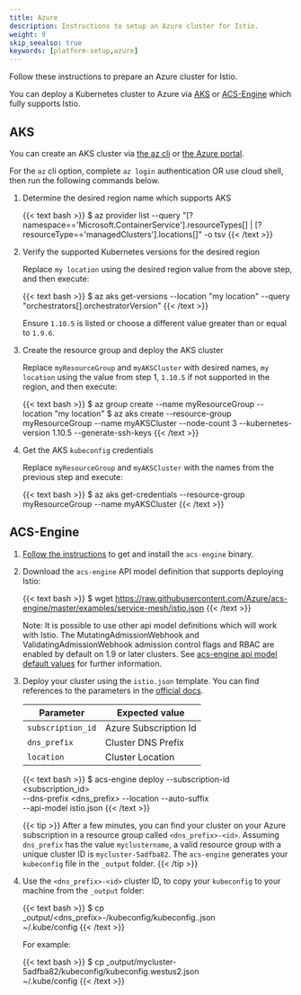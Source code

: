 ```yaml
---
title: Azure
description: Instructions to setup an Azure cluster for Istio.
weight: 9
skip_seealso: true
keywords: [platform-setup,azure]
---
```


Follow these instructions to prepare an Azure cluster for Istio.

You can deploy a Kubernetes cluster to Azure via [AKS](https://azure.microsoft.com/en-us/services/kubernetes-service/) or [ACS-Engine](https://github.com/azure/acs-engine) which fully supports Istio.

## AKS

You can create an AKS cluster via [the az cli](https://docs.microsoft.com/en-us/azure/aks/kubernetes-walkthrough) or [the Azure portal](https://docs.microsoft.com/en-us/azure/aks/kubernetes-walkthrough-portal).

For the `az` cli option, complete `az login` authentication OR use cloud shell, then run the following commands below.

1. Determine the desired region name which supports AKS

    {{< text bash >}}
    $ az provider list --query "[?namespace=='Microsoft.ContainerService'].resourceTypes[] | [?resourceType=='managedClusters'].locations[]" -o tsv
    {{< /text >}}

1. Verify the supported Kubernetes versions for the desired region

    Replace `my location` using the desired region value from the above step, and then execute:

    {{< text bash >}}
    $ az aks get-versions --location "my location" --query "orchestrators[].orchestratorVersion"
    {{< /text >}}

    Ensure `1.10.5` is listed or choose a different value greater than or equal to `1.9.6`.

1. Create the resource group and deploy the AKS cluster

    Replace `myResourceGroup` and `myAKSCluster` with desired names, `my location` using the value from step 1, `1.10.5` if not supported in the region, and then execute:

    {{< text bash >}}
    $ az group create --name myResourceGroup --location "my location"
    $ az aks create --resource-group myResourceGroup --name myAKSCluster --node-count 3 --kubernetes-version 1.10.5 --generate-ssh-keys
    {{< /text >}}

1. Get the AKS `kubeconfig` credentials

    Replace `myResourceGroup` and `myAKSCluster` with the names from the previous step and execute:

    {{< text bash >}}
    $ az aks get-credentials --resource-group myResourceGroup --name myAKSCluster
    {{< /text >}}

## ACS-Engine

1. [Follow the instructions](https://github.com/Azure/acs-engine/blob/master/docs/acsengine.md#install) to get and install the `acs-engine` binary.

1. Download the `acs-engine` API model definition that supports deploying Istio:

    {{< text bash >}}
    $ wget https://raw.githubusercontent.com/Azure/acs-engine/master/examples/service-mesh/istio.json
    {{< /text >}}

    Note: It is possible to use other api model definitions which will work with Istio.  The MutatingAdmissionWebhook and ValidatingAdmissionWebhook admission control flags and RBAC are enabled by default on 1.9 or later clusters.  See [acs-engine api model default values](https://github.com/Azure/acs-engine/blob/master/docs/clusterdefinition.md) for further information.

1. Deploy your cluster using the `istio.json` template. You can find references
   to the parameters in the
   [official docs](https://github.com/Azure/acs-engine/blob/master/docs/kubernetes/deploy.md#step-3-edit-your-cluster-definition).

    | Parameter                             | Expected value             |
    |---------------------------------------|----------------------------|
    | `subscription_id`                     | Azure Subscription Id      |
    | `dns_prefix`                          | Cluster DNS Prefix         |
    | `location`                            | Cluster Location           |

    {{< text bash >}}
    $ acs-engine deploy --subscription-id <subscription_id> \
      --dns-prefix <dns_prefix> --location <location> --auto-suffix \
      --api-model istio.json
    {{< /text >}}

    {{< tip >}}
    After a few minutes, you can find your cluster on your Azure subscription
    in a resource group called `<dns_prefix>-<id>`. Assuming `dns_prefix` has
    the value `myclustername`, a valid resource group with a unique cluster
    ID is `mycluster-5adfba82`. The `acs-engine` generates your `kubeconfig`
    file in the `_output` folder.
    {{< /tip >}}

1. Use the `<dns_prefix>-<id>` cluster ID, to copy your `kubeconfig` to your
   machine from the `_output` folder:

    {{< text bash >}}
    $ cp _output/<dns_prefix>-<id>/kubeconfig/kubeconfig.<location>.json \
        ~/.kube/config
    {{< /text >}}

    For example:

    {{< text bash >}}
    $ cp _output/mycluster-5adfba82/kubeconfig/kubeconfig.westus2.json \
      ~/.kube/config
    {{< /text >}}
